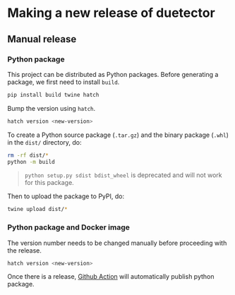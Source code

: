 # Making a new release of duetector

## Manual release

### Python package

This project can be distributed as Python
packages. Before generating a package, we first need to install `build`.

```bash
pip install build twine hatch
```

Bump the version using `hatch`. 

```bash
hatch version <new-version>
```

To create a Python source package (`.tar.gz`) and the binary package (`.whl`) in the `dist/` directory, do:

```bash
rm -rf dist/*
python -m build
```

> `python setup.py sdist bdist_wheel` is deprecated and will not work for this package.

Then to upload the package to PyPI, do:

```bash
twine upload dist/*
```

### Python package and Docker image

The version number needs to be changed manually before proceeding with the release.

```bash
hatch version <new-version>
```

Once there is a release, [Github Action](https://github.com/hitsz-ids/duetector/actions/workflows/publish.yml) will automatically publish python package.
